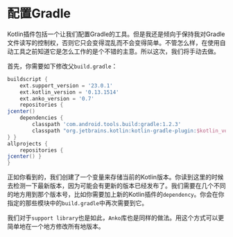 # 配置Gradle

Kotlin插件包括一个让我们配置Gradle的工具。但是我还是倾向于保持我对Gradle文件读写的控制权，否则它只会变得混乱而不会变得简单。不管怎么样，在使用自动工具之前知道它是怎么工作的是个不错的主意。所以这次，我们将手动去做。

首先，你需要如下修改父`build.gradle`：
```groovy
buildscript {
    ext.support_version = '23.0.1'
    ext.kotlin_version = '0.13.1514'
    ext.anko_version = '0.7'
    repositories {
jcenter()
    dependencies {
        classpath 'com.android.tools.build:gradle:1.2.3'
        classpath "org.jetbrains.kotlin:kotlin-gradle-plugin:$kotlin_version"
} }
allprojects {
    repositories {
jcenter() }
}
```
正如你看到的，我们创建了一个变量来存储当前的Kotlin版本。你读到这里的时候去检测一下最新版本，因为可能会有更新的版本已经发布了。我们需要在几个不同的地方用到那个版本号，比如你需要加上新的Kotlin插件的`dependency`。你会在你指定的那些模块中的`build.gradle`中再次需要到它。

我们对于`support library`也是如此，`Anko`库也是同样的做法。用这个方式可以更简单地在一个地方修改所有地版本。


